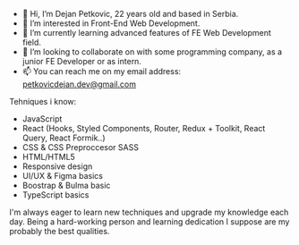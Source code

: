 - 👋 Hi, I’m Dejan Petkovic, 22 years old and based in Serbia.
- 👀 I’m interested in Front-End Web Development.
- 🌱 I’m currently learning advanced features of FE Web Development field.
- 💞️ I’m looking to collaborate on with some programming company, as a junior FE Developer or as intern.
- 📫 You can reach me on my email address: petkovicdejan.dev@gmail.com

Tehniques i know: 
- JavaScript
- React (Hooks, Styled Components, Router, Redux + Toolkit, React Query, React Formik..)
- CSS & CSS Preproccesor SASS
- HTML/HTML5
- Responsive design
- UI/UX & Figma basics
- Boostrap & Bulma basic
- TypeScript basics

I'm always eager to learn new techniques and upgrade my knowledge each day.
Being a hard-working person and learning dedication I suppose are my probably the best qualities. 
